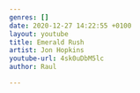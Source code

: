 ```yaml
---
genres: []
date: 2020-12-27 14:22:55 +0100
layout: youtube
title: Emerald Rush
artist: Jon Hopkins
youtube-url: 4sk0uDbM5lc
author: Raul

---
```

